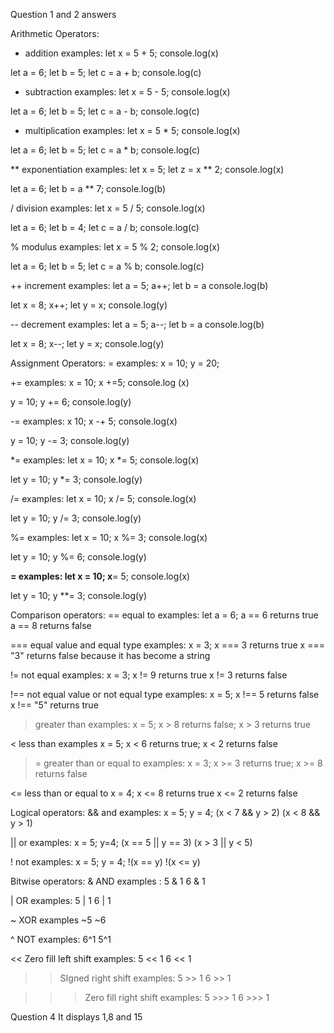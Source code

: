 Question 1 and 2 answers

Arithmetic Operators: 
+ addition examples: 
let x = 5 + 5;
console.log(x)

let a = 6;
let b = 5;
let c = a + b;
console.log(c)

- subtraction examples:
let x = 5 - 5;
console.log(x)

let a = 6;
let b = 5;
let c = a - b;
console.log(c)

* multiplication examples:
let x = 5 * 5;
console.log(x)

let a = 6;
let b = 5;
let c = a * b;
console.log(c)

** exponentiation examples:
let x = 5;
let z = x ** 2;
console.log(x)

let a = 6;
let b = a ** 7;
console.log(b)

/ division examples:
let x = 5 / 5;
console.log(x)

let a = 6;
let b = 4;
let c = a / b;
console.log(c)

% modulus examples:
let x = 5 % 2;
console.log(x)

let a = 6;
let b = 5;
let c = a % b;
console.log(c)

++ increment examples:
let a = 5;
a++;
let b = a
console.log(b)

let x = 8;
x++;
let y = x;
console.log(y)

-- decrement examples:
let a = 5;
a--;
let b = a
console.log(b)

let x = 8;
x--;
let y = x;
console.log(y)

Assignment Operators:
= examples:
x = 10;
y = 20;

+= examples:
x = 10;
x +=5;
console.log (x)

y = 10;
y += 6;
console.log(y)

-= examples:
x  10;
x -+ 5;
console.log(x)

y = 10;
y -= 3;
console.log(y)

*= examples:
let x = 10;
x *= 5;
console.log(x)

let y = 10;
y *= 3;
console.log(y)

/= examples:
let x = 10;
x /= 5;
console.log(x)

let y = 10;
y /= 3;
console.log(y)

%= examples:
let x = 10;
x %= 3;
console.log(x)

let y = 10;
y %= 6;
console.log(y)

**= examples:
let x = 10;
x**= 5;
console.log(x)

let y = 10;
y **= 3;
console.log(y)

Comparison operators:
== equal to examples:
let a = 6;
a == 6 returns true
a == 8 returns false

=== equal value and equal type examples:
x = 3;
x === 3 returns true
x === "3" returns false because it has become a string

!= not equal examples:
x = 3;
x != 9 returns true
x != 3 returns false

!== not equal value or not equal type examples:
x = 5;
x !== 5 returns false
x !== "5" returns true

> greater than examples:
x = 5;
x > 8 returns false;
x > 3 returns true

< less than examples
x = 5;
x < 6 returns true;
x < 2 returns false

>= greater than or equal to examples:
x = 3;
x >= 3 returns true;
x >= 8 returns false

<= less than or equal to
x = 4;
x <= 8 returns true
x <= 2 returns false 


Logical operators:
&& and examples:
x = 5;
y = 4;
(x < 7 && y > 2)
(x < 8 && y > 1)

|| or examples:
x = 5;
y=4;
(x == 5 || y == 3)
(x > 3 || y < 5) 

! not examples:
x = 5;
y = 4;
!(x == y)
!(x <= y)

Bitwise operators:
& AND examples :
5 & 1
6 & 1

| OR examples:
5 | 1
6 | 1

~ XOR examples 
~5
~6

^ NOT examples:
6^1
5^1

<< Zero fill left shift examples: 
5 << 1
6 << 1

>> SIgned right shift examples:
5 >> 1
6 >> 1

>>>  Zero fill right shift examples:
5 >>> 1
6 >>> 1

Question 4 
It displays 1,8 and 15



